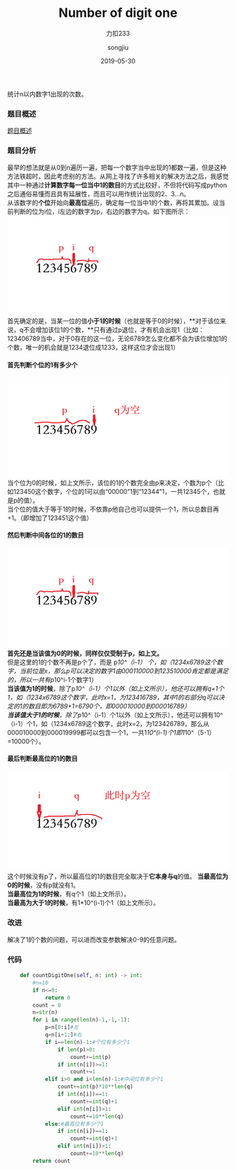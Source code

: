 ﻿---
layout:     post
title:      Number of digit one 
subtitle:   力扣233
date:       2019-05-30
author:     songjiu
header-img: img/post-bg-2015.jpg
catalog: true
tags:
    - 算法
---

统计n以内数字1出现的次数。
### 题目概述
[题目概述](https://leetcode-cn.com/problems/number-of-digit-one/)
### 题目分析
最早的想法就是从0到n遍历一遍，把每一个数字当中出现的1都数一遍，但是这种方法铁超时，因此考虑别的方法。从网上寻找了许多相关的解决方法之后，我感觉其中一种通过**计算数字每一位当中1的数目**的方式比较好，不但将代码写成python之后通俗易懂而且具有延展性，而且可以用作统计出现的2、3...n。  
从该数字的**个位**开始向**最高位**遍历，确定每一位当中1的个数，再将其累加。设当前判断的位为i位，i左边的数字为p，右边的数字为q。如下图所示：  
![](/img/nodo1.png)
首先确定的是，当某一位的值**小于1的时候**（也就是等于0的时候），**对于该位来说，q不会增加该位1的个数，**只有通过p退位，才有机会出现1（比如：123406789当中，对于0存在的这一位，无论6789怎么变化都不会为该位增加1的个数，唯一的机会就是1234退位成1233，这样这位才会出现1）  
#### 首先判断个位的1有多少个
![](/img/nodo2.png)
当个位为0的时候，如上文所示，该位的1的个数完全由p来决定，个数为p个（比如123450这个数字，个位的1可以由“00000”1到“12344”1，一共12345个，也就是p的值）。  
当个位的值大于等于1的时候，不依靠p他自己也可以提供一个1，所以总数目再+1。（即增加了123451这个值）    
#### 然后判断中间各位的1的数目  
![](/img/nodo1.png)
**首先还是当该值为0的时候，同样仅仅受制于p，如上文。**  
但是这里的1的个数不再是p个了，而是 p*10^（i-1） 个，如（1234x6789这个数字，当前位是x，那么p可以决定的数字1由000110000到123510000肯定都是满足的，所以一共有p*10^i-1个数字1）  
**当该值为1的时候**，除了p*10^（i-1）个1以外（如上文所示），他还可以拥有q+1个1，如（1234x6789这个数字，此时x=1，为123416789，其中1的右部分q可以决定的1的数目即为6789+1=6790个，即000010000到000016789）  
**当该值大于1的时候**，除了p*10^（i-1）个1以外（如上文所示），他还可以拥有10^（i-1）个1，如（1234x6789这个数字，此时x=2，为123426789，那么从000010000到000019999都可以包含一个1，一共1*10^(i-1)个1即1*10^（5-1）=10000个）。  
#### 最后判断最高位的1的数目
![](/img/nodo3.png)
这个时候没有p了，所以最高位的1的数目完全取决于**它本身与q**的值。
**当最高位为0的时候**，没有p就没有1。  
**当最高位为1的时候**，有q个1（如上文所示）。  
**当最高为大于1的时候**，有1*10^(i-1)个1（如上文所示）。  
### 改进
解决了1的个数的问题，可以进而改变参数解决0-9的任意问题。
### 代码
```python
    def countDigitOne(self, n: int) -> int:
        #n=10
        if n<=0:
            return 0
        count = 0
        n=str(n)
        for i in range(len(n)-1,-1,-1):
            p=n[0:i]#左
            q=n[i+1:]#右
            if i==len(n)-1:#个位有多少个1
                if len(p)>0:
                    count+=int(p)
                if int(n[i])>=1:
                    count+=1
            elif i>0 and i<len(n)-1:#中间位有多少个1
                count+=int(p)*10**len(q)
                if int(n[i])==1:
                    count+=int(q)+1
                elif int(n[i])>1:
                    count+=10**len(q)
            else:#最高位有多少个1
                if int(n[i])==1:
                    count+=int(q)+1
                elif int(n[i])>1:
                    count+=10**len(q)
        return count
                
```
